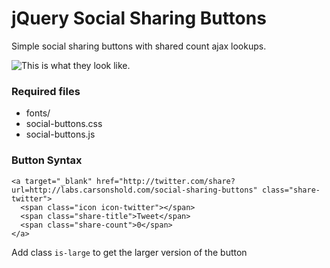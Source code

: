 jQuery Social Sharing Buttons
=========================================

Simple social sharing buttons with shared count ajax lookups.

![This is what they look like.](http://labs.carsonshold.com/social-sharing-buttons/demo.png)

### Required files

- fonts/
- social-buttons.css
- social-buttons.js

### Button Syntax

```
<a target="_blank" href="http://twitter.com/share?url=http://labs.carsonshold.com/social-sharing-buttons" class="share-twitter">
  <span class="icon icon-twitter"></span>
  <span class="share-title">Tweet</span>
  <span class="share-count">0</span>
</a>
```

Add class `is-large` to get the larger version of the button